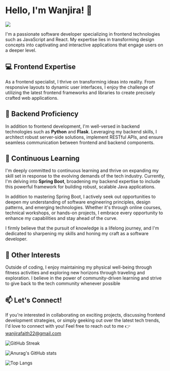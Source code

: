 
# Hello, I'm Wanjira! 👋

![](https://komarev.com/ghpvc/?username=Wanjira-Faith&style=flat)

I'm a passionate software developer specializing in frontend technologies such as JavaScript and React. My expertise lies in transforming design concepts into captivating and interactive applications that engage users on a deeper level.

## 💻 Frontend Expertise

As a frontend specialist, I thrive on transforming ideas into reality. From responsive layouts to dynamic user interfaces, I enjoy the challenge of utilizing the latest frontend frameworks and libraries to create precisely crafted web applications.

## 🐍 Backend Proficiency

In addition to frontend development, I'm well-versed in backend technologies such as **Python** and **Flask**. Leveraging my backend skills, I architect robust server-side solutions, implement RESTful APIs, and ensure seamless communication between frontend and backend components.

## 🚀 Continuous Learning

I'm deeply committed to continuous learning and thrive on expanding my skill set in response to the evolving demands of the tech industry. Currently, I'm delving into **Spring Boot**, broadening my backend expertise to include this powerful framework for building robust, scalable Java applications.

In addition to mastering Spring Boot, I actively seek out opportunities to deepen my understanding of software engineering principles, design patterns, and emerging technologies. Whether it's through online courses, technical workshops, or hands-on projects, I embrace every opportunity to enhance my capabilities and stay ahead of the curve.

I firmly believe that the pursuit of knowledge is a lifelong journey, and I'm dedicated to sharpening my skills and honing my craft as a software developer.

## 🌟 Other Interests

Outside of coding, I enjoy maintaining my physical well-being through fitness activities and exploring new horizons through traveling and exploration. I believe in the power of community-driven learning and strive to give back to the tech community whenever possible

## 📫 Let's Connect!

If you're interested in collaborating on exciting projects, discussing frontend development strategies, or simply geeking out over the latest tech trends, I'd love to connect with you! Feel free to reach out to me 👉 wanjirafaith22@gmail.com

![GitHub Streak](https://streak-stats.demolab.com/?user=Wanjira-Faith&theme=dark)

![Anurag's GitHub stats](https://github-readme-stats.vercel.app/api?username=Wanjira-Faith&show_icons=true&theme=dark)

![Top Langs](https://github-readme-stats.vercel.app/api/top-langs/?username=Wanjira-Faith&layout=donut&theme=dark)


<!---
Wanjira-Faith/Wanjira-Faith is a ✨ special ✨ repository because its `README.md` (this file) appears on your GitHub profile.
You can click the Preview link to take a look at your changes.
--->
  
